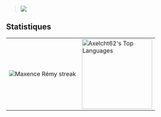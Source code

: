 > <img src="https://readme-typing-svg.herokuapp.com/?size=21&color=FFFFFF&width=408&height=59&lines=Python,+Bash,+ElectronJS+html/css"/>
  
## Statistiques

<table>
  <tr>
<td style="border:none;">
<!-- GitHub Readme Streak Stats - https://github.com/Axelcht62/github-readme-streak-stats -->
<p align="center">
    <img alt="Maxence Rémy streak" src="https://github-readme-streak-stats.herokuapp.com/?user=Axelcht62&theme=monokai-metallian&hide_border=true"/>
</p>

   <td>
<img alt="Axelcht62's Top Languages" src="https://github-readme-stats.vercel.app/api/top-langs/?username=Axelcht62&langs_count=8&layout=compact&theme=react&hide_border=true&bg_color=1F222E&title_color=F85D7F&icon_color=F8D866&hide=Jupyter%20Notebook" height="192px"/>
    </td>
  </tr>
</table>

